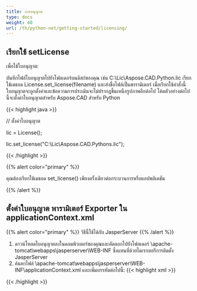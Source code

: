 ```yaml
---
title: การอนุญาต
type: docs
weight: 40
url: /th/python-net/getting-started/licensing/
---
```

## **เรียกใช้ setLicense**
เพื่อใช้ใบอนุญาต:

บันทึกไฟล์ใบอนุญาตไปยังโฟลเดอร์บนดิสก์ของคุณ เช่น C:\Lic\Aspose.CAD.Python.lic
เรียกใช้เมธอด License.set_license(filename) และส่งชื่อไฟล์เป็นพารามิเตอร์ เมื่อเรียกใช้คำสั่งนี้ ใบอนุญาตจะถูกตั้งค่าและข้อความการประเมินจะไม่ปรากฏขึ้นเหนือรูปภาพอีกต่อไป
โค้ดตัวอย่างต่อไปนี้จะตั้งค่าใบอนุญาตสำหรับ Aspose.CAD สำหรับ Python

{{< highlight java >}}

// ตั้งค่าใบอนุญาต

lic = License();

lic.set_license("C:\Lic\Aspose.CAD.Pythons.lic");

{{< /highlight >}}

{{% alert color="primary" %}}

คุณต้องเรียกใช้เมธอด set_license() เพียงครั้งเดียวต่อกระบวนการหรือแอปพลิเคชัน

{{% /alert %}}

## **ตั้งค่าใบอนุญาต พารามิเตอร์ Exporter ใน applicationContext.xml**
{{% alert color="primary" %}}
วิธีนี้ใช้ได้กับ JasperServer
{{% /alert %}}
1. ดาวน์โหลดใบอนุญาตลงในคอมพิวเตอร์ของคุณและคัดลอกไปยังโฟลเดอร์ \apache-tomcat\webapps\jasperserver\WEB-INF ซึ่งแทนที่ด้วยไดเรกทอรีการติดตั้ง JasperServer
2. ค้นหาไฟล์ \apache-tomcat\webapps\jasperserver\WEB-INF\applicationContext.xml และเพิ่มบรรทัดต่อไปนี้:
{{< highlight xml >}}
<bean id="jpgExportParameters" class="com.aspose.cad.pythons.jpg.ASJpegExportParametersBean">
    <property name="license" value="C:\jasperserver-7.6\apache-tomcat\webapps\jasperserver\WEB-INFAspose.CAD.Pythons.lic"/>
</bean>
{{< /highlight >}}
